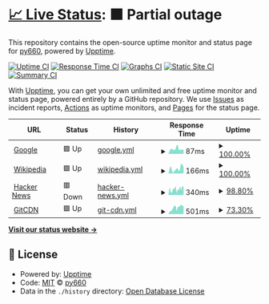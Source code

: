 # [📈 Live Status](https://py660.github.io/uptime): <!--live status--> **🟧 Partial outage**

This repository contains the open-source uptime monitor and status page for [py660](https://py660.github.io/uptime), powered by [Upptime](https://github.com/upptime/upptime).

[![Uptime CI](https://github.com/py660/uptime/workflows/Uptime%20CI/badge.svg)](https://github.com/py660/uptime/actions?query=workflow%3A%22Uptime+CI%22)
[![Response Time CI](https://github.com/py660/uptime/workflows/Response%20Time%20CI/badge.svg)](https://github.com/py660/uptime/actions?query=workflow%3A%22Response+Time+CI%22)
[![Graphs CI](https://github.com/py660/uptime/workflows/Graphs%20CI/badge.svg)](https://github.com/py660/uptime/actions?query=workflow%3A%22Graphs+CI%22)
[![Static Site CI](https://github.com/py660/uptime/workflows/Static%20Site%20CI/badge.svg)](https://github.com/py660/uptime/actions?query=workflow%3A%22Static+Site+CI%22)
[![Summary CI](https://github.com/py660/uptime/workflows/Summary%20CI/badge.svg)](https://github.com/py660/uptime/actions?query=workflow%3A%22Summary+CI%22)

With [Upptime](https://upptime.js.org), you can get your own unlimited and free uptime monitor and status page, powered entirely by a GitHub repository. We use [Issues](https://github.com/py660/uptime/issues) as incident reports, [Actions](https://github.com/py660/uptime/actions) as uptime monitors, and [Pages](https://py660.github.io/uptime) for the status page.

<!--start: status pages-->
<!-- This summary is generated by Upptime (https://github.com/upptime/upptime) -->
<!-- Do not edit this manually, your changes will be overwritten -->
<!-- prettier-ignore -->
| URL | Status | History | Response Time | Uptime |
| --- | ------ | ------- | ------------- | ------ |
| <img alt="" src="https://icons.duckduckgo.com/ip3/www.google.com.ico" height="13"> [Google](https://www.google.com) | 🟩 Up | [google.yml](https://github.com/py660/uptime/commits/HEAD/history/google.yml) | <details><summary><img alt="Response time graph" src="./graphs/google/response-time-week.png" height="20"> 87ms</summary><br><a href="https://py660.github.io/uptime/history/google"><img alt="Response time 112" src="https://img.shields.io/endpoint?url=https%3A%2F%2Fraw.githubusercontent.com%2Fpy660%2Fuptime%2FHEAD%2Fapi%2Fgoogle%2Fresponse-time.json"></a><br><a href="https://py660.github.io/uptime/history/google"><img alt="24-hour response time 71" src="https://img.shields.io/endpoint?url=https%3A%2F%2Fraw.githubusercontent.com%2Fpy660%2Fuptime%2FHEAD%2Fapi%2Fgoogle%2Fresponse-time-day.json"></a><br><a href="https://py660.github.io/uptime/history/google"><img alt="7-day response time 87" src="https://img.shields.io/endpoint?url=https%3A%2F%2Fraw.githubusercontent.com%2Fpy660%2Fuptime%2FHEAD%2Fapi%2Fgoogle%2Fresponse-time-week.json"></a><br><a href="https://py660.github.io/uptime/history/google"><img alt="30-day response time 109" src="https://img.shields.io/endpoint?url=https%3A%2F%2Fraw.githubusercontent.com%2Fpy660%2Fuptime%2FHEAD%2Fapi%2Fgoogle%2Fresponse-time-month.json"></a><br><a href="https://py660.github.io/uptime/history/google"><img alt="1-year response time 112" src="https://img.shields.io/endpoint?url=https%3A%2F%2Fraw.githubusercontent.com%2Fpy660%2Fuptime%2FHEAD%2Fapi%2Fgoogle%2Fresponse-time-year.json"></a></details> | <details><summary><a href="https://py660.github.io/uptime/history/google">100.00%</a></summary><a href="https://py660.github.io/uptime/history/google"><img alt="All-time uptime 100.00%" src="https://img.shields.io/endpoint?url=https%3A%2F%2Fraw.githubusercontent.com%2Fpy660%2Fuptime%2FHEAD%2Fapi%2Fgoogle%2Fuptime.json"></a><br><a href="https://py660.github.io/uptime/history/google"><img alt="24-hour uptime 100.00%" src="https://img.shields.io/endpoint?url=https%3A%2F%2Fraw.githubusercontent.com%2Fpy660%2Fuptime%2FHEAD%2Fapi%2Fgoogle%2Fuptime-day.json"></a><br><a href="https://py660.github.io/uptime/history/google"><img alt="7-day uptime 100.00%" src="https://img.shields.io/endpoint?url=https%3A%2F%2Fraw.githubusercontent.com%2Fpy660%2Fuptime%2FHEAD%2Fapi%2Fgoogle%2Fuptime-week.json"></a><br><a href="https://py660.github.io/uptime/history/google"><img alt="30-day uptime 100.00%" src="https://img.shields.io/endpoint?url=https%3A%2F%2Fraw.githubusercontent.com%2Fpy660%2Fuptime%2FHEAD%2Fapi%2Fgoogle%2Fuptime-month.json"></a><br><a href="https://py660.github.io/uptime/history/google"><img alt="1-year uptime 100.00%" src="https://img.shields.io/endpoint?url=https%3A%2F%2Fraw.githubusercontent.com%2Fpy660%2Fuptime%2FHEAD%2Fapi%2Fgoogle%2Fuptime-year.json"></a></details>
| <img alt="" src="https://icons.duckduckgo.com/ip3/en.wikipedia.org.ico" height="13"> [Wikipedia](https://en.wikipedia.org) | 🟩 Up | [wikipedia.yml](https://github.com/py660/uptime/commits/HEAD/history/wikipedia.yml) | <details><summary><img alt="Response time graph" src="./graphs/wikipedia/response-time-week.png" height="20"> 166ms</summary><br><a href="https://py660.github.io/uptime/history/wikipedia"><img alt="Response time 213" src="https://img.shields.io/endpoint?url=https%3A%2F%2Fraw.githubusercontent.com%2Fpy660%2Fuptime%2FHEAD%2Fapi%2Fwikipedia%2Fresponse-time.json"></a><br><a href="https://py660.github.io/uptime/history/wikipedia"><img alt="24-hour response time 218" src="https://img.shields.io/endpoint?url=https%3A%2F%2Fraw.githubusercontent.com%2Fpy660%2Fuptime%2FHEAD%2Fapi%2Fwikipedia%2Fresponse-time-day.json"></a><br><a href="https://py660.github.io/uptime/history/wikipedia"><img alt="7-day response time 166" src="https://img.shields.io/endpoint?url=https%3A%2F%2Fraw.githubusercontent.com%2Fpy660%2Fuptime%2FHEAD%2Fapi%2Fwikipedia%2Fresponse-time-week.json"></a><br><a href="https://py660.github.io/uptime/history/wikipedia"><img alt="30-day response time 233" src="https://img.shields.io/endpoint?url=https%3A%2F%2Fraw.githubusercontent.com%2Fpy660%2Fuptime%2FHEAD%2Fapi%2Fwikipedia%2Fresponse-time-month.json"></a><br><a href="https://py660.github.io/uptime/history/wikipedia"><img alt="1-year response time 213" src="https://img.shields.io/endpoint?url=https%3A%2F%2Fraw.githubusercontent.com%2Fpy660%2Fuptime%2FHEAD%2Fapi%2Fwikipedia%2Fresponse-time-year.json"></a></details> | <details><summary><a href="https://py660.github.io/uptime/history/wikipedia">100.00%</a></summary><a href="https://py660.github.io/uptime/history/wikipedia"><img alt="All-time uptime 100.00%" src="https://img.shields.io/endpoint?url=https%3A%2F%2Fraw.githubusercontent.com%2Fpy660%2Fuptime%2FHEAD%2Fapi%2Fwikipedia%2Fuptime.json"></a><br><a href="https://py660.github.io/uptime/history/wikipedia"><img alt="24-hour uptime 100.00%" src="https://img.shields.io/endpoint?url=https%3A%2F%2Fraw.githubusercontent.com%2Fpy660%2Fuptime%2FHEAD%2Fapi%2Fwikipedia%2Fuptime-day.json"></a><br><a href="https://py660.github.io/uptime/history/wikipedia"><img alt="7-day uptime 100.00%" src="https://img.shields.io/endpoint?url=https%3A%2F%2Fraw.githubusercontent.com%2Fpy660%2Fuptime%2FHEAD%2Fapi%2Fwikipedia%2Fuptime-week.json"></a><br><a href="https://py660.github.io/uptime/history/wikipedia"><img alt="30-day uptime 100.00%" src="https://img.shields.io/endpoint?url=https%3A%2F%2Fraw.githubusercontent.com%2Fpy660%2Fuptime%2FHEAD%2Fapi%2Fwikipedia%2Fuptime-month.json"></a><br><a href="https://py660.github.io/uptime/history/wikipedia"><img alt="1-year uptime 100.00%" src="https://img.shields.io/endpoint?url=https%3A%2F%2Fraw.githubusercontent.com%2Fpy660%2Fuptime%2FHEAD%2Fapi%2Fwikipedia%2Fuptime-year.json"></a></details>
| <img alt="" src="https://icons.duckduckgo.com/ip3/news.ycombinator.com.ico" height="13"> [Hacker News](https://news.ycombinator.com) | 🟥 Down | [hacker-news.yml](https://github.com/py660/uptime/commits/HEAD/history/hacker-news.yml) | <details><summary><img alt="Response time graph" src="./graphs/hacker-news/response-time-week.png" height="20"> 340ms</summary><br><a href="https://py660.github.io/uptime/history/hacker-news"><img alt="Response time 340" src="https://img.shields.io/endpoint?url=https%3A%2F%2Fraw.githubusercontent.com%2Fpy660%2Fuptime%2FHEAD%2Fapi%2Fhacker-news%2Fresponse-time.json"></a><br><a href="https://py660.github.io/uptime/history/hacker-news"><img alt="24-hour response time 405" src="https://img.shields.io/endpoint?url=https%3A%2F%2Fraw.githubusercontent.com%2Fpy660%2Fuptime%2FHEAD%2Fapi%2Fhacker-news%2Fresponse-time-day.json"></a><br><a href="https://py660.github.io/uptime/history/hacker-news"><img alt="7-day response time 340" src="https://img.shields.io/endpoint?url=https%3A%2F%2Fraw.githubusercontent.com%2Fpy660%2Fuptime%2FHEAD%2Fapi%2Fhacker-news%2Fresponse-time-week.json"></a><br><a href="https://py660.github.io/uptime/history/hacker-news"><img alt="30-day response time 470" src="https://img.shields.io/endpoint?url=https%3A%2F%2Fraw.githubusercontent.com%2Fpy660%2Fuptime%2FHEAD%2Fapi%2Fhacker-news%2Fresponse-time-month.json"></a><br><a href="https://py660.github.io/uptime/history/hacker-news"><img alt="1-year response time 340" src="https://img.shields.io/endpoint?url=https%3A%2F%2Fraw.githubusercontent.com%2Fpy660%2Fuptime%2FHEAD%2Fapi%2Fhacker-news%2Fresponse-time-year.json"></a></details> | <details><summary><a href="https://py660.github.io/uptime/history/hacker-news">98.80%</a></summary><a href="https://py660.github.io/uptime/history/hacker-news"><img alt="All-time uptime 99.98%" src="https://img.shields.io/endpoint?url=https%3A%2F%2Fraw.githubusercontent.com%2Fpy660%2Fuptime%2FHEAD%2Fapi%2Fhacker-news%2Fuptime.json"></a><br><a href="https://py660.github.io/uptime/history/hacker-news"><img alt="24-hour uptime 97.64%" src="https://img.shields.io/endpoint?url=https%3A%2F%2Fraw.githubusercontent.com%2Fpy660%2Fuptime%2FHEAD%2Fapi%2Fhacker-news%2Fuptime-day.json"></a><br><a href="https://py660.github.io/uptime/history/hacker-news"><img alt="7-day uptime 98.80%" src="https://img.shields.io/endpoint?url=https%3A%2F%2Fraw.githubusercontent.com%2Fpy660%2Fuptime%2FHEAD%2Fapi%2Fhacker-news%2Fuptime-week.json"></a><br><a href="https://py660.github.io/uptime/history/hacker-news"><img alt="30-day uptime 99.16%" src="https://img.shields.io/endpoint?url=https%3A%2F%2Fraw.githubusercontent.com%2Fpy660%2Fuptime%2FHEAD%2Fapi%2Fhacker-news%2Fuptime-month.json"></a><br><a href="https://py660.github.io/uptime/history/hacker-news"><img alt="1-year uptime 99.93%" src="https://img.shields.io/endpoint?url=https%3A%2F%2Fraw.githubusercontent.com%2Fpy660%2Fuptime%2FHEAD%2Fapi%2Fhacker-news%2Fuptime-year.json"></a></details>
| <img alt="" src="https://icons.duckduckgo.com/ip3/gitcdn.repl.co.ico" height="13"> [GitCDN](https://gitcdn.repl.co) | 🟩 Up | [git-cdn.yml](https://github.com/py660/uptime/commits/HEAD/history/git-cdn.yml) | <details><summary><img alt="Response time graph" src="./graphs/git-cdn/response-time-week.png" height="20"> 501ms</summary><br><a href="https://py660.github.io/uptime/history/git-cdn"><img alt="Response time 743" src="https://img.shields.io/endpoint?url=https%3A%2F%2Fraw.githubusercontent.com%2Fpy660%2Fuptime%2FHEAD%2Fapi%2Fgit-cdn%2Fresponse-time.json"></a><br><a href="https://py660.github.io/uptime/history/git-cdn"><img alt="24-hour response time 637" src="https://img.shields.io/endpoint?url=https%3A%2F%2Fraw.githubusercontent.com%2Fpy660%2Fuptime%2FHEAD%2Fapi%2Fgit-cdn%2Fresponse-time-day.json"></a><br><a href="https://py660.github.io/uptime/history/git-cdn"><img alt="7-day response time 501" src="https://img.shields.io/endpoint?url=https%3A%2F%2Fraw.githubusercontent.com%2Fpy660%2Fuptime%2FHEAD%2Fapi%2Fgit-cdn%2Fresponse-time-week.json"></a><br><a href="https://py660.github.io/uptime/history/git-cdn"><img alt="30-day response time 356" src="https://img.shields.io/endpoint?url=https%3A%2F%2Fraw.githubusercontent.com%2Fpy660%2Fuptime%2FHEAD%2Fapi%2Fgit-cdn%2Fresponse-time-month.json"></a><br><a href="https://py660.github.io/uptime/history/git-cdn"><img alt="1-year response time 743" src="https://img.shields.io/endpoint?url=https%3A%2F%2Fraw.githubusercontent.com%2Fpy660%2Fuptime%2FHEAD%2Fapi%2Fgit-cdn%2Fresponse-time-year.json"></a></details> | <details><summary><a href="https://py660.github.io/uptime/history/git-cdn">73.30%</a></summary><a href="https://py660.github.io/uptime/history/git-cdn"><img alt="All-time uptime 97.50%" src="https://img.shields.io/endpoint?url=https%3A%2F%2Fraw.githubusercontent.com%2Fpy660%2Fuptime%2FHEAD%2Fapi%2Fgit-cdn%2Fuptime.json"></a><br><a href="https://py660.github.io/uptime/history/git-cdn"><img alt="24-hour uptime 100.00%" src="https://img.shields.io/endpoint?url=https%3A%2F%2Fraw.githubusercontent.com%2Fpy660%2Fuptime%2FHEAD%2Fapi%2Fgit-cdn%2Fuptime-day.json"></a><br><a href="https://py660.github.io/uptime/history/git-cdn"><img alt="7-day uptime 73.30%" src="https://img.shields.io/endpoint?url=https%3A%2F%2Fraw.githubusercontent.com%2Fpy660%2Fuptime%2FHEAD%2Fapi%2Fgit-cdn%2Fuptime-week.json"></a><br><a href="https://py660.github.io/uptime/history/git-cdn"><img alt="30-day uptime 93.86%" src="https://img.shields.io/endpoint?url=https%3A%2F%2Fraw.githubusercontent.com%2Fpy660%2Fuptime%2FHEAD%2Fapi%2Fgit-cdn%2Fuptime-month.json"></a><br><a href="https://py660.github.io/uptime/history/git-cdn"><img alt="1-year uptime 97.50%" src="https://img.shields.io/endpoint?url=https%3A%2F%2Fraw.githubusercontent.com%2Fpy660%2Fuptime%2FHEAD%2Fapi%2Fgit-cdn%2Fuptime-year.json"></a></details>

<!--end: status pages-->

[**Visit our status website →**](https://py660.github.io/uptime)

## 📄 License

- Powered by: [Upptime](https://github.com/upptime/upptime)
- Code: [MIT](./LICENSE) © [py660](https://py660.github.io/uptime)
- Data in the `./history` directory: [Open Database License](https://opendatacommons.org/licenses/odbl/1-0/)
